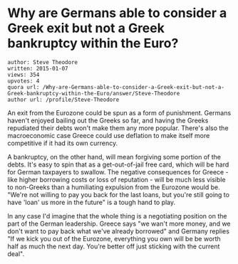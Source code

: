 # Why are Germans able to consider a Greek exit but not a Greek bankruptcy within the Euro?

	author: Steve Theodore
	written: 2015-01-07
	views: 354
	upvotes: 4
	quora url: /Why-are-Germans-able-to-consider-a-Greek-exit-but-not-a-Greek-bankruptcy-within-the-Euro/answer/Steve-Theodore
	author url: /profile/Steve-Theodore


An exit from the Eurozone could be spun as a form of punishment. Germans haven't enjoyed bailing out the Greeks so far, and having the Greeks repudiated their debts won't make them any more popular. There's also the macroeconomic case Greece could use deflation to make itself more competitive if it had its own currency.

A bankruptcy, on the other hand, will mean forgiving some portion of the debts. It's easy to spin that as a get-out-of-jail free card, which will be hard for German taxpayers to swallow. The negative consequences for Greece - like higher borrowing costs or loss of reputation - will be much less visible to non-Greeks than a humiliating expulsion from the Eurozone would be. "We're not willing to pay you back for the last loans, but you're still going to have 'loan' us more in the future" is a tough hand to play.

In any case I'd imagine that the whole thing is a negotiating position on the part of the German leadership. Greece says "we wan't more money, and we don't want to pay back what we've already borrowed" and Germany replies "If we kick you out of the Eurozone, everything you own will be be worth half as much the next day. You're better off just sticking with the current deal".


